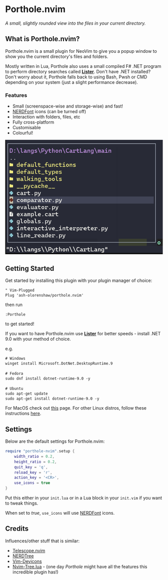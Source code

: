 # Porthole.nvim

_A small, slightly rounded view into the files in your current directory._

## What is Porthole.nvim?

Porthole.nvim is a small plugin for NeoVim to give you a popup window to show you the current directory's files and folders.

Mostly written in Lua, Porthole also uses a small compiled F# .NET program to perform directory searches called [**Lister**](https://github.com/Ash-Olorenshaw/Lister). Don't have .NET installed? 
Don't worry about it, Porthole falls back to using Bash, Pwsh or CMD depending on your system (just a slight performance decrease).

### Features 
 - Small (screenspace-wise and storage-wise) and fast!
 - [NERDFont](https://github.com/ryanoasis/nerd-fonts) icons (can be turned off)
 - Interaction with folders, files, etc
 - Fully cross-platform
 - Customisable
 - Colourful!

![Porthole.nvim in action](/Screenshots/main.png?raw=true "Porthole.nvim")

## Getting Started

Get started by installing this plugin with your plugin manager of choice:

```Vim
" Vim-Plugged
Plug 'ash-olorenshaw/porthole.nvim'
```

then run
```Vim
:Porthole
```
to get started!

If you want to have Porthole.nvim use [**Lister**](https://github.com/Ash-Olorenshaw/Lister) for better speeds - install .NET 9.0 with your method of choice.

e.g.
```nu-script
# Windows
winget install Microsoft.DotNet.DesktopRuntime.9

# Fedora
sudo dnf install dotnet-runtime-9.0 -y

# Ubuntu
sudo apt-get update
sudo apt-get install dotnet-runtime-9.0 -y
```
For MacOS check out [this](https://learn.microsoft.com/en-us/dotnet/core/install/macos) page. For other Linux distros, follow these instructions [here](https://learn.microsoft.com/en-us/dotnet/core/install/linux-ubuntu).

## Settings

Below are the default settings for Porthole.nvim:
```lua
require "porthole-nvim".setup {
	width_ratio = 0.2,
	height_ratio = 0.2,
	quit_key = 'q',
	reload_key = 'r',
	action_key = '<CR>',
	use_icons = true
}
```
Put this either in your `init.lua` or in a Lua block in your `init.vim` if you want to tweak things.

When set to *true*, `use_icons` will use [NERDFont](https://github.com/ryanoasis/nerd-fonts) icons.

## Credits

Influences/other stuff that is similar:

 - [Telescope.nvim](https://github.com/nvim-telescope/telescope.nvim)
 - [NERDTree](https://github.com/preservim/nerdtree)
 - [Vim-Devicons](https://github.com/ryanoasis/vim-devicons)
 - [Nvim-Tree.lua](https://github.com/nvim-tree/nvim-tree.lua) - (one day *Porthole* might have all the features this incredible plugin has!)
